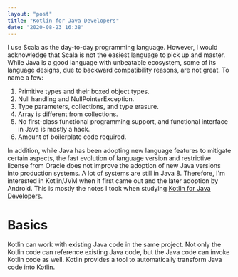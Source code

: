 ```yaml
---
layout: "post"
title: "Kotlin for Java Developers"
date: "2020-08-23 16:38"
---
```


I use Scala as the day-to-day programming language. However, I would acknowledge that Scala is not the easiest language to pick up and master. While Java is a good language with unbeatable ecosystem, some of its language designs, due to backward compatibility reasons, are not great. To name a few:
1. Primitive types and their boxed object types.
2. Null handling and NullPointerException.
3. Type parameters, collections, and type erasure.
4. Array is different from collections.
5. No first-class functional programming support, and functional interface in Java is mostly a hack.
6. Amount of boilerplate code required.

In addition, while Java has been adopting new language features to mitigate certain aspects, the fast evolution of language version and restrictive license from Oracle does not improve the adoption of new Java versions into production systems. A lot of systems are still in Java 8. Therefore, I'm interested in Kotlin/JVM when it first came out and the later adoption by Android. This is mostly the notes I took when studying [Kotlin for Java Developers](https://www.coursera.org/learn/kotlin-for-java-developers/).

# Basics
Kotlin can work with existing Java code in the same project. Not only the Kotlin code can reference existing Java code, but the Java code can invoke Kotlin code as well. Kotlin provides a tool to automatically transform Java code into Kotlin.
